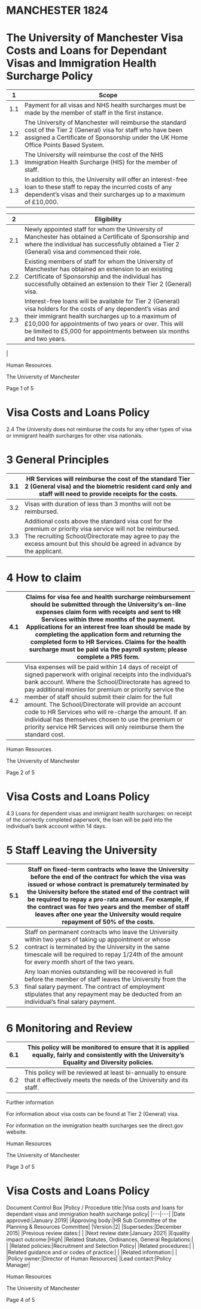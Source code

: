 # MANCHESTER 1824

# The University of Manchester Visa Costs and Loans for Dependant Visas and Immigration Health Surcharge Policy

|1|Scope|
|---|---|
|1.1|Payment for all visas and NHS health surcharges must be made by the member of staff in the first instance.|
|1.2|The University of Manchester will reimburse the standard cost of the Tier 2 (General) visa for staff who have been assigned a Certificate of Sponsorship under the UK Home Office Points Based System.|
|1.3|The University will reimburse the cost of the NHS Immigration Health Surcharge (HIS) for the member of staff.|
|1.3|In addition to this, the University will offer an interest-free loan to these staff to repay the incurred costs of any dependent’s visas and their surcharges up to a maximum of £10,000.|

|2|Eligibility|
|---|---|
|2.1|Newly appointed staff for whom the University of Manchester has obtained a Certificate of Sponsorship and where the individual has successfully obtained a Tier 2 (General) visa and commenced their role.|
|2.2|Existing members of staff for whom the University of Manchester has obtained an extension to an existing Certificate of Sponsorship and the individual has successfully obtained an extension to their Tier 2 (General) visa.|
|2.3|Interest-free loans will be available for Tier 2 (General) visa holders for the costs of any dependent’s visas and their immigrant health surcharges up to a maximum of £10,000 for appointments of two years or over. This will be limited to £5,000 for appointments between six months and two years.
|

Human Resources

The University of Manchester

Page 1 of 5
# Visa Costs and Loans Policy

2.4
The University does not reimburse the costs for any other types of visa or immigrant health surcharges for other visa nationals.

# 3 General Principles

|3.1|HR Services will reimburse the cost of the standard Tier 2 (General visa) and the biometric resident card only and staff will need to provide receipts for the costs.|
|---|---|
|3.2|Visas with duration of less than 3 months will not be reimbursed.|
|3.3|Additional costs above the standard visa cost for the premium or priority visa service will not be reimbursed. The recruiting School/Directorate may agree to pay the excess amount but this should be agreed in advance by the applicant.|

# 4 How to claim

|4.1|Claims for visa fee and health surcharge reimbursement should be submitted through the University’s on-line expenses claim form with receipts and sent to HR Services within three months of the payment. Applications for an interest free loan should be made by completing the application form and returning the completed form to HR Services. Claims for the health surcharge must be paid via the payroll system; please complete a PR5 form.|
|---|---|
|4.2|Visa expenses will be paid within 14 days of receipt of signed paperwork with original receipts into the individual’s bank account. Where the School/Directorate has agreed to pay additional monies for premium or priority service the member of staff should submit their claim for the full amount. The School/Directorate will provide an account code to HR Services who will re-charge the amount. If an individual has themselves chosen to use the premium or priority service HR Services will only reimburse them the standard cost.|

Human Resources

The University of Manchester

Page 2 of 5
# Visa Costs and Loans Policy

4.3
Loans for dependent visas and immigrant health surcharges: on receipt of the correctly completed paperwork, the loan will be paid into the individual’s bank account within 14 days.

# 5 Staff Leaving the University

|5.1|Staff on fixed-term contracts who leave the University before the end of the contract for which the visa was issued or whose contract is prematurely terminated by the University before the stated end of the contract will be required to repay a pro-rata amount. For example, if the contract was for two years and the member of staff leaves after one year the University would require repayment of 50% of the costs.|
|---|---|
|5.2|Staff on permanent contracts who leave the University within two years of taking up appointment or whose contract is terminated by the University in the same timescale will be required to repay 1/24th of the amount for every month short of the two years.|
|5.3|Any loan monies outstanding will be recovered in full before the member of staff leaves the University from the final salary payment. The contract of employment stipulates that any repayment may be deducted from an individual’s final salary payment.|

# 6 Monitoring and Review

|6.1|This policy will be monitored to ensure that it is applied equally, fairly and consistently with the University’s Equality and Diversity policies.|
|---|---|
|6.2|This policy will be reviewed at least bi-annually to ensure that it effectively meets the needs of the University and its staff.|

Further information

For information about visa costs can be found at Tier 2 (General) visa.

For information on the immigration health surcharges see the direct.gov website.

Human Resources

The University of Manchester

Page 3 of 5
# Visa Costs and Loans Policy

Document Control Box
|Policy / Procedure title:|Visa costs and loans for dependant visas and immigration health surcharge policy|
|---|---|
|Date approved:|January 2019|
|Approving body:|HR Sub Committee of the Planning & Resources Committee|
|Version:|2|
|Supersedes:|December 2015|
|Previous review dates:| |
|Next review date:|January 2021|
|Equality impact outcome:|High|
|Related Statutes, Ordinances, General Regulations:| |
|Related policies:|Recruitment and Selection Policy|
|Related procedures:| |
|Related guidance and or codes of practice:| |
|Related information:| |
|Policy owner:|Director of Human Resources|
|Lead contact:|Policy Manager|

Human Resources

The University of Manchester

Page 4 of 5
